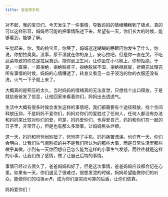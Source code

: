```yaml
---
title: 爸爸摔手机
---
```


对不起，我的宝贝们，今天发生了一件事情，导致妈妈的情绪糟糕到了极点，真的可以这样形容，妈妈尽可能的把事情陈述下来，希望有一天，你们长大的时候，能够看到，能够了解。

午觉起来，你，我的桃宝贝，你哭了，妈妈迷迷糊糊的睁眼问你发生了什么，你说，你想拉臭臭。没事，尿不湿就在你的身上，安心拉吧，但是你一直在哭，不吃蔬菜导致的你总是拉屎费劲，抱你到卫生间，让你坐在小马桶上，你却拒绝，于是，一直哭，一直拒绝，拒绝脱裤子，拒绝脱尿不湿，拒绝擦屁屁，折腾完处理完所有事情的时候，妈妈的心情糟透了，转身又看见一盆子浸泡的你的衣服还没有洗，火气一下子就上来了。

大概真的是积压的太久，当时妈妈的情绪真的无法宣泄，只想找个出口释放，于是就给爸爸发了信息，让他回家来看着你们，妈妈出去透透气。

生活中大概有很多时候会发生这样的事情吧，我们都需要有个途径释放，找个空间释放压抑，不是妈妈不爱你们，妈妈对你们的爱胜过了任何人，任何人都没有办法和妈妈来比较对你们的爱，可是，妈妈爱你们，也得爱自己，妈妈和你们在一起的日子里，非常开心，但是也有那么多琐事，让妈妈焦头烂额。

这一天，妈妈和爸爸闹别扭了，爸爸摔了手机，妈妈痛苦流涕。也许有一天，你们会明白，让我们生气闹别扭的并不是我们所认为的那些大事，而是日常生活里那些微乎其微，小到有一天你回想自己怎么能为这样的小事生气发怒，而往往就是这样的小事，让我们伤了感情，做了让自己后悔的事情。

事情已经过去很久了，爸爸妈妈和好了，但是这次事情，爸爸妈妈应该都会记在心里。如果有一天，你们遇见了很难过，很想发泄的时候，妈妈希望能做你们的听众，能做你们的垃圾æ¡¶，成为你们坚实而可靠的后盾，让你们依靠。

妈妈爱你们！
